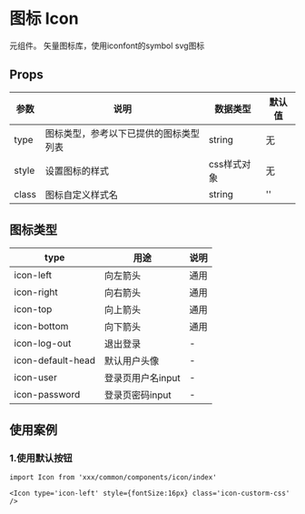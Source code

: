# 图标 Icon

元组件。
矢量图标库，使用iconfont的symbol svg图标

## Props
| 参数 | 说明 | 数据类型 | 默认值 |
| - | - | - | - |
| type | 图标类型，参考以下已提供的图标类型列表 | string | 无 |
| style | 设置图标的样式 | css样式对象 | 无 |
| class | 图标自定义样式名 | string | '' |

## 图标类型
| type | 用途 | 说明 |
| - | - | - |
| icon-left | 向左箭头 | 通用 |
| icon-right | 向右箭头 | 通用 |
| icon-top | 向上箭头 | 通用 |
| icon-bottom | 向下箭头 | 通用 |
| icon-log-out | 退出登录 | - |
| icon-default-head | 默认用户头像 | - |
| icon-user | 登录页用户名input | - |
| icon-password | 登录页密码input | - |

## 使用案例
### 1.使用默认按钮
```
import Icon from 'xxx/common/components/icon/index'

<Icon type='icon-left' style={fontSize:16px} class='icon-custorm-css' />
```
